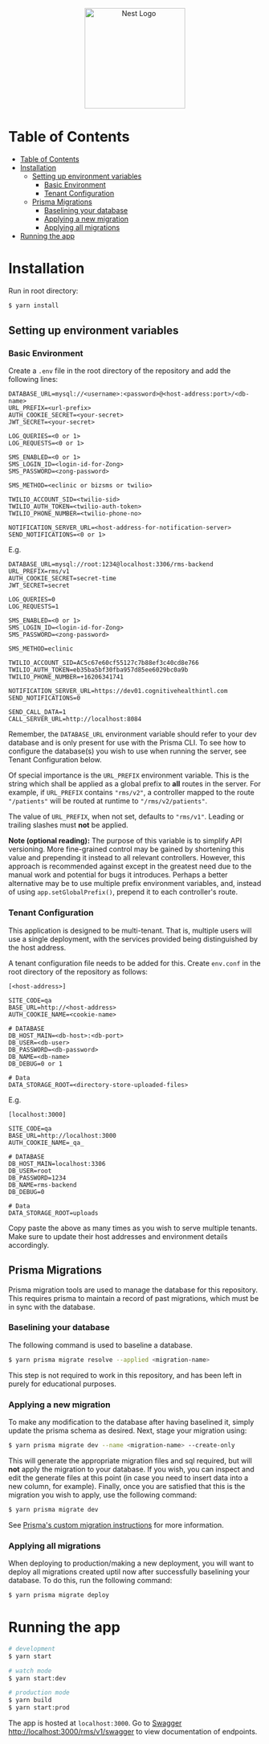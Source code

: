 <p align="center">
  <a href="http://nestjs.com/" target="blank"><img src="https://nestjs.com/img/logo-small.svg" width="200" alt="Nest Logo" /></a>
</p>

[circleci-image]: https://img.shields.io/circleci/build/github/nestjs/nest/master?token=abc123def456
[circleci-url]: https://circleci.com/gh/nestjs/nest

# Table of Contents

- [Table of Contents](#table-of-contents)
- [Installation](#installation)
  - [Setting up environment variables](#setting-up-environment-variables)
    - [Basic Environment](#basic-environment)
    - [Tenant Configuration](#tenant-configuration)
  - [Prisma Migrations](#prisma-migrations)
    - [Baselining your database](#baselining-your-database)
    - [Applying a new migration](#applying-a-new-migration)
    - [Applying all migrations](#applying-all-migrations)
- [Running the app](#running-the-app)

# Installation

Run in root directory:

```bash
$ yarn install
```

## Setting up environment variables

### Basic Environment

Create a `.env` file in the root directory of the repository and add the following lines:

```
DATABASE_URL=mysql://<username>:<password>@<host-address:port>/<db-name>
URL_PREFIX=<url-prefix>
AUTH_COOKIE_SECRET=<your-secret>
JWT_SECRET=<your-secret>

LOG_QUERIES=<0 or 1>
LOG_REQUESTS=<0 or 1>

SMS_ENABLED=<0 or 1>
SMS_LOGIN_ID=<login-id-for-Zong>
SMS_PASSWORD=<zong-password>

SMS_METHOD=<eclinic or bizsms or twilio>

TWILIO_ACCOUNT_SID=<twilio-sid>
TWILIO_AUTH_TOKEN=<twilio-auth-token>
TWILIO_PHONE_NUMBER=<twilio-phone-no>

NOTIFICATION_SERVER_URL=<host-address-for-notification-server>
SEND_NOTIFICATIONS=<0 or 1>

```

E.g.

```
DATABASE_URL=mysql://root:1234@localhost:3306/rms-backend
URL_PREFIX=rms/v1
AUTH_COOKIE_SECRET=secret-time
JWT_SECRET=secret

LOG_QUERIES=0
LOG_REQUESTS=1

SMS_ENABLED=<0 or 1>
SMS_LOGIN_ID=<login-id-for-Zong>
SMS_PASSWORD=<zong-password>

SMS_METHOD=eclinic

TWILIO_ACCOUNT_SID=AC5c67e60cf55127c7b88ef3c40cd8e766
TWILIO_AUTH_TOKEN=eb35ba5bf30fba957d85ee6029bc0a9b
TWILIO_PHONE_NUMBER=+16206341741

NOTIFICATION_SERVER_URL=https://dev01.cognitivehealthintl.com
SEND_NOTIFICATIONS=0

SEND_CALL_DATA=1
CALL_SERVER_URL=http://localhost:8084
```

Remember, the `DATABASE_URL` environment variable should refer to your dev database and is only present for use with the Prisma CLI. To see how to configure the database(s) you wish to use when running the server, see Tenant Configuration below.

Of special importance is the `URL_PREFIX` environment variable. This is the string which shall be applied as a global prefix to **all** routes in the server. For example, if `URL_PREFIX` contains `"rms/v2"`, a controller mapped to the route `"/patients"` will be routed at runtime to `"/rms/v2/patients"`.

The value of `URL_PREFIX`, when not set, defaults to `"rms/v1"`. Leading or trailing slashes must **not** be applied.

**Note (optional reading):** The purpose of this variable is to simplify API versioning. More fine-grained control may be gained by shortening this value and prepending it instead to all relevant controllers. However, this approach is recommended against except in the greatest need due to the manual work and potential for bugs it introduces. Perhaps a better alternative may be to use multiple prefix environment variables, and, instead of using `app.setGlobalPrefix()`, prepend it to each controller's route.

### Tenant Configuration

This application is designed to be multi-tenant. That is, multiple users will use a single deployment, with the services provided being distinguished by the host address.

A tenant configuration file needs to be added for this. Create `env.conf` in the root directory of the repository as follows:

```
[<host-address>]

SITE_CODE=qa
BASE_URL=http://<host-address>
AUTH_COOKIE_NAME=<cookie-name>

# DATABASE
DB_HOST_MAIN=<db-host>:<db-port>
DB_USER=<db-user>
DB_PASSWORD=<db-password>
DB_NAME=<db-name>
DB_DEBUG=0 or 1

# Data
DATA_STORAGE_ROOT=<directory-store-uploaded-files>
```

E.g.

```
[localhost:3000]

SITE_CODE=qa
BASE_URL=http://localhost:3000
AUTH_COOKIE_NAME=_qa_

# DATABASE
DB_HOST_MAIN=localhost:3306
DB_USER=root
DB_PASSWORD=1234
DB_NAME=rms-backend
DB_DEBUG=0

# Data
DATA_STORAGE_ROOT=uploads
```

Copy paste the above as many times as you wish to serve multiple tenants. Make sure to update their host addresses and environment details accordingly.

## Prisma Migrations

Prisma migration tools are used to manage the database for this repository. This requires prisma to maintain a record of past migrations, which must be in sync with the database.

### Baselining your database

The following command is used to baseline a database.

```bash
$ yarn prisma migrate resolve --applied <migration-name>
```

This step is not required to work in this repository, and has been left in purely for educational purposes.

### Applying a new migration

To make any modification to the database after having baselined it, simply update the prisma schema as desired. Next, stage your migration using:

```bash
$ yarn prisma migrate dev --name <migration-name> --create-only
```

This will generate the appropriate migration files and sql required, but will **not** apply the migration to your database. If you wish, you can inspect and edit the generate files at this point (in case you need to insert data into a new column, for example). Finally, once you are satisfied that this is the migration you wish to apply, use the following command:

```bash
$ yarn prisma migrate dev
```

See [Prisma's custom migration instructions](https://www.prisma.io/docs/guides/database/developing-with-prisma-migrate/customizing-migrations) for more information.

### Applying all migrations

When deploying to production/making a new deployment, you will want
to deploy all migrations created uptil now after successfully
baselining your database. To do this, run the following command:

```bash
$ yarn prisma migrate deploy
```

# Running the app

```bash
# development
$ yarn start

# watch mode
$ yarn start:dev

# production mode
$ yarn build
$ yarn start:prod
```

The app is hosted at `localhost:3000`. Go to [Swagger http://localhost:3000/rms/v1/swagger](http://localhost:3000/rms/v1/swagger) to view documentation of endpoints.
